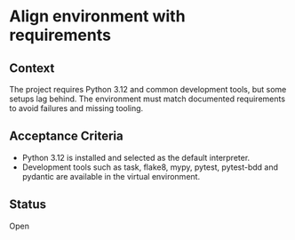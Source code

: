 # Align environment with requirements

## Context
The project requires Python 3.12 and common development tools, but some
setups lag behind. The environment must match documented requirements to
avoid failures and missing tooling.

## Acceptance Criteria
- Python 3.12 is installed and selected as the default interpreter.
- Development tools such as task, flake8, mypy, pytest, pytest-bdd and
  pydantic are available in the virtual environment.

## Status
Open
